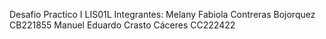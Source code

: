 Desafio Practico I LIS01L
Integrantes:
Melany Fabiola Contreras Bojorquez CB221855
Manuel Eduardo Crasto Cáceres CC222422
